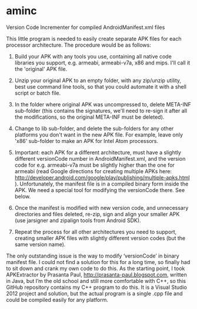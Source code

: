aminc
=====

Version Code Incrementer for compiled AndroidManifest.xml files

This little program is needed to easily create separate APK files for each processor architecture. The procedure would be as follows:

1. Build your APK with any tools you use, containing all native code libraries you support, e.g. armeabi, armeabi-v7a, x86 and mips. I'll call it the 'original' APK file.

2. Unzip your original APK to an empty folder, with any zip/unzip utility, best use command line tools, so that you could automate it with a shell script or batch file.

3. In the folder where original APK was uncompressed to, delete META-INF sub-folder (this contains the signatures, we'll need to re-sign it after all the modifications, so the original META-INF must be deleted).

4. Change to lib sub-folder, and delete the sub-folders for any other platforms you don't want in the new APK file. For example, leave only 'x86' sub-folder to make an APK for Intel Atom processors.

5. Important: each APK for a different architecture, must have a slightly different versionCode number in AndroidManifest.xml, and the version code for e.g. armeabi-v7a must be slightly higher than the one for armeabi (read Google directions for creating multiple APKs here: http://developer.android.com/google/play/publishing/multiple-apks.html ). Unfortunately, the manifest file is in a compiled binary form inside the APK. We need a special tool for modifying the versionCode there. See below.

6. Once the manifest is modified with new version code, and unnecessary directories and files deleted, re-zip, sign and align your smaller APK (use jarsigner and zipalign tools from Android SDK).

7. Repeat the process for all other architectures you need to support, creating smaller APK files with slightly different version codes (but the same version name). 

The only outstanding issue is the way to modify ‘versionCode’ in binary manifest file. I could not find a solution for this for a long time, so finally had to sit down and crank my own code to do this. As the starting point, I took APKExtractor by Prasanta Paul, http://prasanta-paul.blogspot.com, written in Java, but I’m the old school and still more comfortable with C++, so this GitHub repository contains my C++ program to do this. It is a Visual Studio 2012 project and solution, but the actual program is a single .cpp file and could be compiled easily for any platform.
